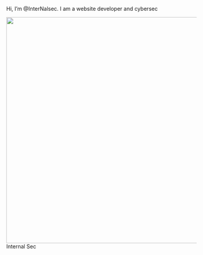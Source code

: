 Hi, I’m @InterNalsec. I am a website developer and cybersec 


<html>
  <body><img src="https://cdn-icons-png.flaticon.com/512/5253/5253963.png" width="800" height="600">Internal Sec</img>
  </body>
</html>
<!---
InterNalsec/InterNalsec is a ✨ special ✨ repository because its `README.md` (this file) appears on your GitHub profile.
You can click the Preview link to take a look at your changes.
--->
